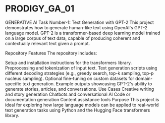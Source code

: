 # PRODIGY_GA_01
GENERATIVE AI
Task Number-1: Text Generation with GPT-2
This project demonstrates how to generate human-like text using OpenAI's GPT-2 language model. GPT-2 is a transformer-based deep learning model trained on a large corpus of text data, capable of producing coherent and contextually relevant text given a prompt.

Repository Features
The repository includes:

Setup and installation instructions for the transformers library.
Preprocessing and tokenization of input text.
Text generation scripts using different decoding strategies (e.g., greedy search, top-k sampling, top-p nucleus sampling).
Optional fine-tuning on custom datasets for domain-specific text generation.
Example outputs showcasing GPT-2's ability to generate stories, articles, and conversations.
Use Cases
Creative writing and story generation
Chatbots and conversational AI
Code or documentation generation
Content assistance tools
Purpose
This project is ideal for exploring how large language models can be applied to real-world text generation tasks using Python and the Hugging Face transformers library.
